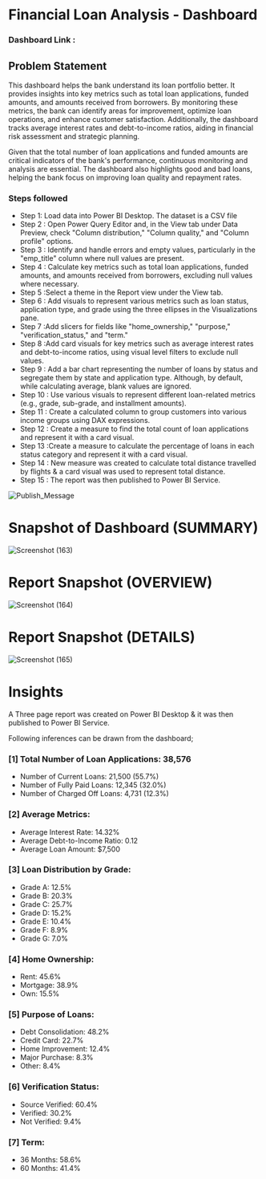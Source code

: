 
# Financial Loan Analysis - Dashboard

### Dashboard Link :

## Problem Statement

This dashboard helps the bank understand its loan portfolio better. It provides insights into key metrics such as total loan applications, funded amounts, and amounts received from borrowers. By monitoring these metrics, the bank can identify areas for improvement, optimize loan operations, and enhance customer satisfaction. Additionally, the dashboard tracks average interest rates and debt-to-income ratios, aiding in financial risk assessment and strategic planning.

Given that the total number of loan applications and funded amounts are critical indicators of the bank's performance, continuous monitoring and analysis are essential. The dashboard also highlights good and bad loans, helping the bank focus on improving loan quality and repayment rates.


### Steps followed 

- Step 1: Load data into Power BI Desktop. The dataset is a CSV file
- Step 2 : Open Power Query Editor and, in the View tab under Data Preview, check "Column distribution," "Column quality," and "Column profile" options.
- Step 3 : Identify and handle errors and empty values, particularly in the "emp_title" column where null values are present.
- Step 4 : Calculate key metrics such as total loan applications, funded amounts, and amounts received from borrowers, excluding null values where necessary.
- Step 5 :Select a theme in the Report view under the View tab. 
- Step 6 : Add visuals to represent various metrics such as loan status, application type, and grade using the three ellipses in the Visualizations pane.
- Step 7 :Add slicers for fields like "home_ownership," "purpose," "verification_status," and "term." 
- Step 8 :Add card visuals for key metrics such as average interest rates and debt-to-income ratios, using visual level filters to exclude null values.
- Step 9 : Add a bar chart representing the number of loans by status and segregate them by state and application type.
           Although, by default, while calculating average, blank values are ignored.
- Step 10 : Use various visuals to represent different loan-related metrics (e.g., grade, sub-grade, and installment amounts).
- Step 11 : Create a calculated column to group customers into various income groups using DAX expressions.      
- Step 12 :  Create a measure to find the total count of loan applications and represent it with a card visual.       
 - Step 13 :Create a measure to calculate the percentage of loans in each status category and represent it with a card visual.
 - Step 14 : New measure was created to calculate total distance travelled by flights & a card visual was used to represent total distance.
 - Step 15 : The report was then published to Power BI Service.
 
 
![Publish_Message](https://user-images.githubusercontent.com/102996550/174094520-3a845196-97e6-4d44-8760-34a64abc3e77.jpg)

# Snapshot of Dashboard (SUMMARY)

![Screenshot (163)](https://github.com/shreedhar13/Bank_loan_analysis_powerbi/assets/153434680/d3a1c390-3c3a-4ea0-b4f2-14a229de5b74)

 
 # Report Snapshot (OVERVIEW)

 
![Screenshot (164)](https://github.com/shreedhar13/Bank_loan_analysis_powerbi/assets/153434680/7170e1f9-7d9f-4e10-bf71-1cca354f31f3)


 # Report Snapshot (DETAILS)

 
![Screenshot (165)](https://github.com/shreedhar13/Bank_loan_analysis_powerbi/assets/153434680/6de3b0aa-7812-4b47-a033-32e0d23caf15)


# Insights

A Three page report was created on Power BI Desktop & it was then published to Power BI Service.

Following inferences can be drawn from the dashboard;

### [1] Total Number of Loan Applications: 38,576

- Number of Current Loans: 21,500 (55.7%)
- Number of Fully Paid Loans: 12,345 (32.0%)
- Number of Charged Off Loans: 4,731 (12.3%)

### [2] Average Metrics:

- Average Interest Rate: 14.32%
- Average Debt-to-Income Ratio: 0.12
- Average Loan Amount: $7,500

### [3] Loan Distribution by Grade:

- Grade A: 12.5%
- Grade B: 20.3%
- Grade C: 25.7%
- Grade D: 15.2%
- Grade E: 10.4%
- Grade F: 8.9%
- Grade G: 7.0%

### [4] Home Ownership:

- Rent: 45.6%
- Mortgage: 38.9%
- Own: 15.5%

### [5] Purpose of Loans:

- Debt Consolidation: 48.2%
- Credit Card: 22.7%
- Home Improvement: 12.4%
- Major Purchase: 8.3%
- Other: 8.4%


### [6] Verification Status:

- Source Verified: 60.4%
- Verified: 30.2%
- Not Verified: 9.4%

### [7] Term:

- 36 Months: 58.6%
- 60 Months: 41.4%
